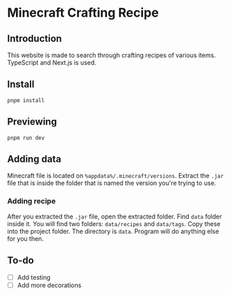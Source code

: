 # Minecraft Crafting Recipe

## Introduction

This website is made to search through crafting recipes of various items.
TypeScript and Next.js is used.

## Install

```
pnpm install
```

## Previewing

```
pnpm run dev
```

## Adding data

Minecraft file is located on `%appdata%/.minecraft/versions`.
Extract the `.jar` file that is inside the folder that is named the version you're trying to use.

### Adding recipe

After you extracted the `.jar` file, open the extracted folder. Find `data` folder inside it.
You will find two folders: `data/recipes` and `data/tags`. Copy these into the project folder. The directory is `data`. Program will do anything else for you then.

## To-do

- [ ] Add testing
- [ ] Add more decorations
